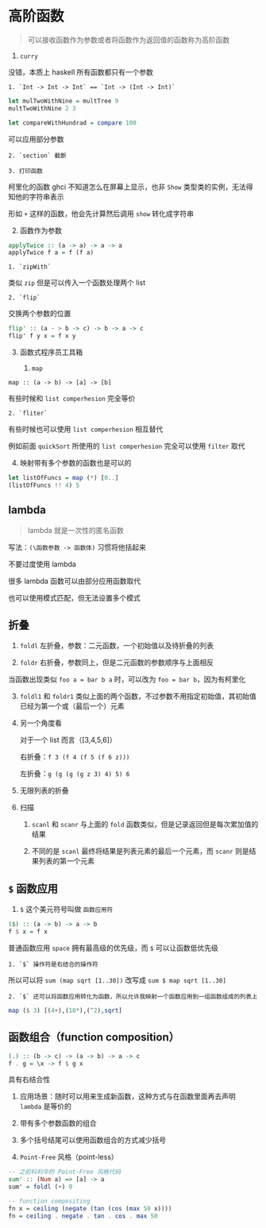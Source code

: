 # 高阶函数

> 可以接收函数作为参数或者将函数作为返回值的函数称为高阶函数

1. `curry`

没错，本质上 haskell 所有函数都只有一个参数

    1. `Int -> Int -> Int` == `Int -> (Int -> Int)`

``` haskell
let mulTwoWithNine = multTree 9
multTwoWithNine 2 3

let compareWithHundrad = compare 100
```

可以应用部分参数

    2. `section` 截断

    3. 打印函数

柯里化的函数 ghci 不知道怎么在屏幕上显示，也非 `Show` 类型类的实例，无法得知他的字符串表示

形如 `+` 这样的函数，他会先计算然后调用 `show` 转化成字符串

2. 函数作为参数

``` haskell
applyTwice :: (a -> a) -> a -> a
applyTwice f a = f (f a)
```

    1. `zipWith`

类似 `zip` 但是可以传入一个函数处理两个 list

    2. `flip`

交换两个参数的位置
``` haskell
flip' :: (a - > b -> c) -> b -> a -> c
flip' f y x = f x y
```


3. 函数式程序员工具箱

    1. `map`

`map :: (a -> b) -> [a] -> [b]`

有些时候和 `list comperhesion` 完全等价

    2. `fliter`

有些时候也可以使用 `list comperhesion`  相互替代

例如前面 `quickSort` 所使用的 `list comperhesion` 完全可以使用 `filter` 取代

4. 映射带有多个参数的函数也是可以的

``` haskell
let listOfFuncs = map (*) [0..]
(listOfFuncs !! 4) 5
```

## lambda

> lambda 就是一次性的匿名函数

写法：`(\函数参数 -> 函数体)` 习惯将他括起来

不要过度使用 lambda

很多 lambda 函数可以由部分应用函数取代

也可以使用模式匹配，但无法设置多个模式

## 折叠

1. `foldl` 左折叠，参数：二元函数，一个初始值以及待折叠的列表

2. `foldr` 右折叠，参数同上，但是二元函数的参数顺序与上面相反

当函数出现类似 `foo a = bar b a` 时，可以改为 `foo = bar b`，因为有柯里化

3. `foldl1` 和 `foldr1` 类似上面的两个函数，不过参数不用指定初始值，其初始值已经为第一个或（最后一个）元素

4. 另一个角度看

    对于一个 list 而言（[3,4,5,6]）

    右折叠：`f 3 (f 4 (f 5 (f 6 z)))`

    左折叠：`g (g (g (g z 3) 4) 5) 6`

5. 无限列表的折叠

6. 扫描

    1. `scanl` 和 `scanr` 与上面的 `fold` 函数类似，但是记录返回但是每次累加值的结果

    2. 不同的是 `scanl` 最终将结果是列表元素的最后一个元素，而 `scanr` 则是结果列表的第一个元素

## `$` 函数应用


1. `$` 这个美元符号叫做 `函数应用符` 

``` haskell
($) :: (a -> b) -> a -> b
f $ x = f x
```

普通函数应用 `space` 拥有最高级的优先级，而 `$` 可以让函数低优先级


    1. `$` 操作符是右结合的操作符

所以可以将 `sum (map sqrt [1..30])` 改写成 `sum $ map sqrt [1..30]`

    2. `$` 还可以将函数应用转化为函数，所以允许我映射一个函数应用到一组函数组成的列表上

``` haskell
map ($ 3) [(4+),(10*),(^2),sqrt]
```

## 函数组合（function composition）

``` haskell
(.) :: (b -> c) -> (a -> b) -> a -> c
f . g = \x -> f $ g x
```

具有右结合性

1. 应用场景：随时可以用来生成新函数，这种方式与在函数里面再去声明 `lambda` 是等价的

2. 带有多个参数函数的组合

3. 多个括号结尾可以使用函数组合的方式减少括号

4. `Point-Free` 风格（point-less）

``` haskell
-- 之前科利华的 Point-Free 风格代码
sum' :: (Num a) => [a] -> a
sum' = foldl (+) 0

-- function compositing
fn x = ceiling (negate (tan (cos (max 50 x))))
fn = ceiling . negate . tan . cos . max 50
```

